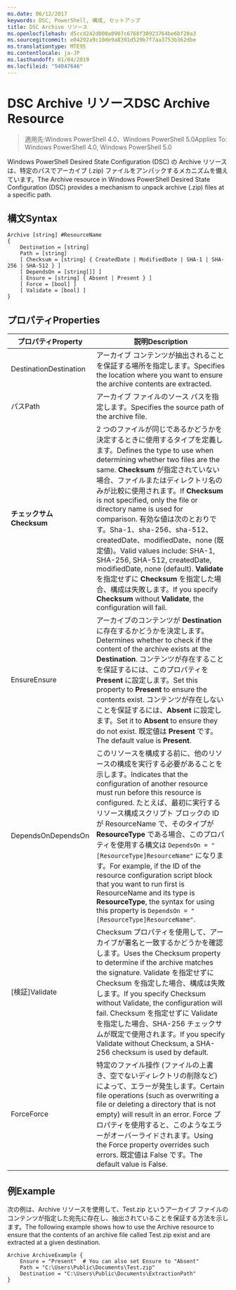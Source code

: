 ```yaml
---
ms.date: 06/12/2017
keywords: DSC, PowerShell, 構成, セットアップ
title: DSC Archive リソース
ms.openlocfilehash: d5ccd242d000a0907c6768f30923764be6bf20a3
ms.sourcegitcommit: e04292a9c10de9a8391d529b7f7aa3753b362dbe
ms.translationtype: MTE95
ms.contentlocale: ja-JP
ms.lasthandoff: 01/04/2019
ms.locfileid: "54047646"
---
```

# <a name="dsc-archive-resource"></a><span data-ttu-id="7919e-103">DSC Archive リソース</span><span class="sxs-lookup"><span data-stu-id="7919e-103">DSC Archive Resource</span></span>

> <span data-ttu-id="7919e-104">適用先:Windows PowerShell 4.0、Windows PowerShell 5.0</span><span class="sxs-lookup"><span data-stu-id="7919e-104">Applies To: Windows PowerShell 4.0, Windows PowerShell 5.0</span></span>

<span data-ttu-id="7919e-105">Windows PowerShell Desired State Configuration (DSC) の Archive リソースは、特定のパスでアーカイブ (.zip) ファイルをアンパックするメカニズムを備えています。</span><span class="sxs-lookup"><span data-stu-id="7919e-105">The Archive resource in Windows PowerShell Desired State Configuration (DSC) provides a mechanism to unpack archive (.zip) files at a specific path.</span></span>

## <a name="syntax"></a><span data-ttu-id="7919e-106">構文</span><span class="sxs-lookup"><span data-stu-id="7919e-106">Syntax</span></span>
```MOF
Archive [string] #ResourceName
{
    Destination = [string]
    Path = [string]
    [ Checksum = [string] { CreatedDate | ModifiedDate | SHA-1 | SHA-256 | SHA-512 } ]
    [ DependsOn = [string[]] ]
    [ Ensure = [string] { Absent | Present } ]
    [ Force = [bool] ]
    [ Validate = [bool] ]
}
```

## <a name="properties"></a><span data-ttu-id="7919e-107">プロパティ</span><span class="sxs-lookup"><span data-stu-id="7919e-107">Properties</span></span>

|  <span data-ttu-id="7919e-108">プロパティ</span><span class="sxs-lookup"><span data-stu-id="7919e-108">Property</span></span>  |  <span data-ttu-id="7919e-109">説明</span><span class="sxs-lookup"><span data-stu-id="7919e-109">Description</span></span>   |
|---|---|
| <span data-ttu-id="7919e-110">Destination</span><span class="sxs-lookup"><span data-stu-id="7919e-110">Destination</span></span>| <span data-ttu-id="7919e-111">アーカイブ コンテンツが抽出されることを保証する場所を指定します。</span><span class="sxs-lookup"><span data-stu-id="7919e-111">Specifies the location where you want to ensure the archive contents are extracted.</span></span>|
| <span data-ttu-id="7919e-112">パス</span><span class="sxs-lookup"><span data-stu-id="7919e-112">Path</span></span>| <span data-ttu-id="7919e-113">アーカイブ ファイルのソース パスを指定します。</span><span class="sxs-lookup"><span data-stu-id="7919e-113">Specifies the source path of the archive file.</span></span>|
| <span data-ttu-id="7919e-114">__チェックサム__</span><span class="sxs-lookup"><span data-stu-id="7919e-114">__Checksum__</span></span>| <span data-ttu-id="7919e-115">2 つのファイルが同じであるかどうかを決定するときに使用するタイプを定義します。</span><span class="sxs-lookup"><span data-stu-id="7919e-115">Defines the type to use when determining whether two files are the same.</span></span> <span data-ttu-id="7919e-116">__Checksum__ が指定されていない場合、ファイルまたはディレクトリ名のみが比較に使用されます。</span><span class="sxs-lookup"><span data-stu-id="7919e-116">If __Checksum__ is not specified, only the file or directory name is used for comparison.</span></span> <span data-ttu-id="7919e-117">有効な値は次のとおりです。Sha-1、sha-256、sha-512、createdDate、modifiedDate、none (既定値)。</span><span class="sxs-lookup"><span data-stu-id="7919e-117">Valid values include: SHA-1, SHA-256, SHA-512, createdDate, modifiedDate, none (default).</span></span> <span data-ttu-id="7919e-118">__Validate__ を指定せずに __Checksum__ を指定した場合、構成は失敗します。</span><span class="sxs-lookup"><span data-stu-id="7919e-118">If you specify __Checksum__ without __Validate__, the configuration will fail.</span></span>|
| <span data-ttu-id="7919e-119">Ensure</span><span class="sxs-lookup"><span data-stu-id="7919e-119">Ensure</span></span>| <span data-ttu-id="7919e-120">アーカイブのコンテンツが __Destination__ に存在するかどうかを決定します。</span><span class="sxs-lookup"><span data-stu-id="7919e-120">Determines whether to check if the content of the archive exists at the __Destination__.</span></span> <span data-ttu-id="7919e-121">コンテンツが存在することを保証するには、このプロパティを __Present__ に設定します。</span><span class="sxs-lookup"><span data-stu-id="7919e-121">Set this property to __Present__ to ensure the contents exist.</span></span> <span data-ttu-id="7919e-122">コンテンツが存在しないことを保証するには、__Absent__ に設定します。</span><span class="sxs-lookup"><span data-stu-id="7919e-122">Set it to __Absent__ to ensure they do not exist.</span></span> <span data-ttu-id="7919e-123">既定値は __Present__ です。</span><span class="sxs-lookup"><span data-stu-id="7919e-123">The default value is __Present__.</span></span>|
| <span data-ttu-id="7919e-124">DependsOn</span><span class="sxs-lookup"><span data-stu-id="7919e-124">DependsOn</span></span> | <span data-ttu-id="7919e-125">このリソースを構成する前に、他のリソースの構成を実行する必要があることを示します。</span><span class="sxs-lookup"><span data-stu-id="7919e-125">Indicates that the configuration of another resource must run before this resource is configured.</span></span> <span data-ttu-id="7919e-126">たとえば、最初に実行するリソース構成スクリプト ブロックの ID が ResourceName で、そのタイプが __ResourceType__ である場合、このプロパティを使用する構文は `DependsOn = "[ResourceType]ResourceName"` になります。</span><span class="sxs-lookup"><span data-stu-id="7919e-126">For example, if the ID of the resource configuration script block that you want to run first is ResourceName and its type is __ResourceType__, the syntax for using this property is `DependsOn = "[ResourceType]ResourceName"`.</span></span>|
| <span data-ttu-id="7919e-127">[検証]</span><span class="sxs-lookup"><span data-stu-id="7919e-127">Validate</span></span>| <span data-ttu-id="7919e-128">Checksum プロパティを使用して、アーカイブが署名と一致するかどうかを確認します。</span><span class="sxs-lookup"><span data-stu-id="7919e-128">Uses the Checksum property to determine if the archive matches the signature.</span></span> <span data-ttu-id="7919e-129">Validate を指定せずに Checksum を指定した場合、構成は失敗します。</span><span class="sxs-lookup"><span data-stu-id="7919e-129">If you specify Checksum without Validate, the configuration will fail.</span></span> <span data-ttu-id="7919e-130">Checksum を指定せずに Validate を指定した場合、SHA-256 チェックサムが既定で使用されます。</span><span class="sxs-lookup"><span data-stu-id="7919e-130">If you specify Validate without Checksum, a SHA-256 checksum is used by default.</span></span>|
| <span data-ttu-id="7919e-131">Force</span><span class="sxs-lookup"><span data-stu-id="7919e-131">Force</span></span>| <span data-ttu-id="7919e-132">特定のファイル操作 (ファイルの上書き、空でないディレクトリの削除など) によって、エラーが発生します。</span><span class="sxs-lookup"><span data-stu-id="7919e-132">Certain file operations (such as overwriting a file or deleting a directory that is not empty) will result in an error.</span></span> <span data-ttu-id="7919e-133">Force プロパティを使用すると、このようなエラーがオーバーライドされます。</span><span class="sxs-lookup"><span data-stu-id="7919e-133">Using the Force property overrides such errors.</span></span> <span data-ttu-id="7919e-134">既定値は False です。</span><span class="sxs-lookup"><span data-stu-id="7919e-134">The default value is False.</span></span>|

## <a name="example"></a><span data-ttu-id="7919e-135">例</span><span class="sxs-lookup"><span data-stu-id="7919e-135">Example</span></span>

<span data-ttu-id="7919e-136">次の例は、Archive リソースを使用して、Test.zip というアーカイブ ファイルのコンテンツが指定した宛先に存在し、抽出されていることを保証する方法を示します。</span><span class="sxs-lookup"><span data-stu-id="7919e-136">The following example shows how to use the Archive resource to ensure that the contents of an archive file called Test.zip exist and are extracted at a given destination.</span></span>

```
Archive ArchiveExample {
    Ensure = "Present"  # You can also set Ensure to "Absent"
    Path = "C:\Users\Public\Documents\Test.zip"
    Destination = "C:\Users\Public\Documents\ExtractionPath"
}
```